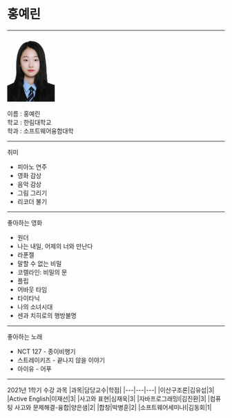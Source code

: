 # 홍예린
-----
<img src=yerin.jpeg height=150 widht=150>

이름 : 홍예린     
학교 : 한림대학교        
학과 : 소프트웨어융합대학   

-----
취미
* 피아노 연주
* 영화 감상
* 음악 감상
* 그림 그리기
* 리코더 불기

-----
좋아하는 영화
* 원더
* 나는 내일, 어제의 너와 만난다
* 라푼젤
* 말할 수 없는 비밀
* 코렐라인: 비밀의 문
* 플립
* 어바웃 타임
* 타이타닉
* 나의 소녀시대
* 센과 치히로의 행방불명

-----
좋아하는 노래
* NCT 127 - 종이비행기
* 스트레이키즈 - 끝나지 않을 이야기
* 아이유 - 어푸

-----
2021년 1학기 수강 과목
|과목|담당교수|학점|
|---|---|---|
|이산구조론|김유섭|3|
|Active English|이재선|3|
|사고와 표현|심재욱|3|
|자바프로그래밍I|김진환|3|
|컴퓨팅 사고와 문제해결-융합|양은샘|2|
|합창|박병훈|2|
|소프트웨어세미나I|김동회|1|



